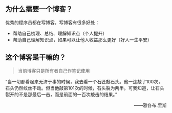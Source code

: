 ## 为什么需要一个博客？

优秀的程序员都在写博客，写博客有很多好处：

- 帮助自己梳理、总结、理解知识点（个人提升）
- 帮助自己理解知识点，如果可以让他人收益那么更好（好人一生平安）

## 这个博客是干嘛的？

> 当前博客只是所有者自己作笔记使用



“当一切都看起来无济于事的时候，我去看一个石匠敲石头。他一连敲了100次，石头仍然纹丝不动。但当他敲第101次的时候，石头裂为两半。可我知道，让石头裂开的不是那最后一击，而是前面的一百次敲击的结果。”

<p align="right">——雅各布.里斯</p>
